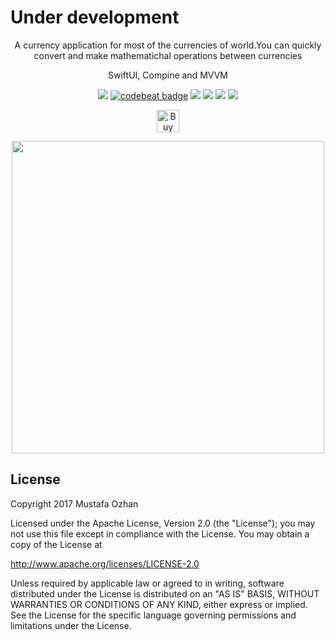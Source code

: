 # Under development
<p align="center">A currency application for most of the currencies of world.You can quickly convert and make mathematichal operations between currencies</p>
<p align="center">SwiftUI, Compine and MVVM</p>
<p align="center"><a href="https://www.codacy.com/app/mr.mustafa.ozhan/iosCCC?utm_source=github.com&amp;utm_medium=referral&amp;utm_content=CurrencyConverterCalculator/iosCCC&amp;utm_campaign=Badge_Grade"><img src="https://api.codacy.com/project/badge/Grade/28ecc4b85fb9469cb28fb312cd839156"/></a>   <a href="https://codebeat.co/projects/github-com-currencyconvertercalculator-iosccc-master"><img alt="codebeat badge" src="https://codebeat.co/badges/97d43435-ae31-4261-8719-e251341a5d7c" /></a>   <img src="https://img.shields.io/github/last-commit/CurrencyConverterCalculator/iosCCC.svg">  <img src="https://img.shields.io/github/issues/CurrencyConverterCalculator/iosCCC.svg">   <img src="https://img.shields.io/github/issues-closed/CurrencyConverterCalculator/iosCCC.svg">  <img src="https://img.shields.io/github/license/CurrencyConverterCalculator/iosCCC.svg"></p>
<p align="center"><a href='https://ko-fi.com/B0B2TZMH' target='_blank'><img height='36' style='border:0px;height:36px;' src='https://az743702.vo.msecnd.net/cdn/kofi1.png?v=2' border='0' alt='Buy Me a Coffee at ko-fi.com' /></a></p>

<p align="center"><img src="https://github.com/CurrencyConverterCalculator/iosCCC/blob/master/iosCCC.gif" width="500px"/></p>

## License
Copyright 2017 Mustafa Ozhan

Licensed under the Apache License, Version 2.0 (the "License"); you may not use this file except in compliance with the License. You may obtain a copy of the License at

<http://www.apache.org/licenses/LICENSE-2.0>

Unless required by applicable law or agreed to in writing, software distributed under the License is distributed on an "AS IS" BASIS, WITHOUT WARRANTIES OR CONDITIONS OF ANY KIND, either express or implied. See the License for the specific language governing permissions and limitations under the License.

